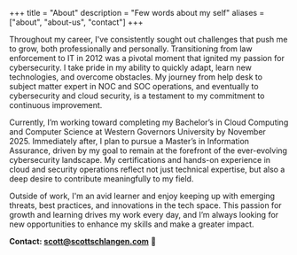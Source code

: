 +++
title = "About"
description = "Few words about my self"
aliases = ["about", "about-us", "contact"]
+++

Throughout my career, I've consistently sought out challenges that push me to grow, both professionally and personally. Transitioning from law enforcement to IT in 2012 was a pivotal moment that ignited my passion for cybersecurity. I take pride in my ability to quickly adapt, learn new technologies, and overcome obstacles. My journey from help desk to subject matter expert in NOC and SOC operations, and eventually to cybersecurity and cloud security, is a testament to my commitment to continuous improvement.

Currently, I’m working toward completing my Bachelor’s in Cloud Computing and Computer Science at Western Governors University by November 2025. Immediately after, I plan to pursue a Master’s in Information Assurance, driven by my goal to remain at the forefront of the ever-evolving cybersecurity landscape. My certifications and hands-on experience in cloud and security operations reflect not just technical expertise, but also a deep desire to contribute meaningfully to my field.

Outside of work, I'm an avid learner and enjoy keeping up with emerging threats, best practices, and innovations in the tech space. This passion for growth and learning drives my work every day, and I’m always looking for new opportunities to enhance my skills and make a greater impact.

**Contact: [scott@scottschlangen.com](mailto:scott@scottschlangen.com)** 📧




